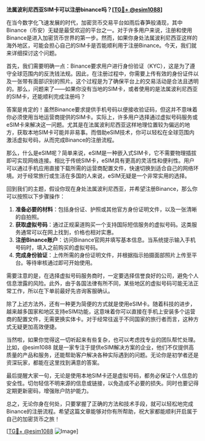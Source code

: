 **法属波利尼西亚SIM卡可以注册binance吗？[[TG💪+ @esim1088](https://t.me/s/esim1088)]**

在当今数字化飞速发展的时代，加密货币交易平台如雨后春笋般涌现，其中Binance（币安）无疑是最受欢迎的平台之一。对于许多用户来说，注册和使用Binance是进入加密货币世界的第一步。然而，如果你身处法属波利尼西亚这样的海外地区，可能会担心自己的SIM卡是否能顺利用于注册Binance。今天，我们就来详细探讨这个问题。

首先，我们需要明确一点：Binance要求用户进行身份验证（KYC），这是为了遵守全球范围内的反洗钱法规。因此，在注册过程中，你需要上传有效的身份证件以及一张带有面部识别的照片。这个过程是为了确保平台上的交易活动是合法且透明的。那么，问题来了——如果你没有当地的SIM卡，或者使用的是法属波利尼西亚的SIM卡，还能顺利完成注册吗？

答案是肯定的！虽然Binance要求提供手机号码以便接收验证码，但这并不意味着你必须使用当地运营商提供的SIM卡。实际上，许多用户选择通过虚拟号码服务或eSIM卡来解决这一问题。尤其是在法属波利尼西亚这样地理位置较为偏远的地方，获取本地SIM卡可能并非易事。而借助eSIM技术，你可以轻松在全球范围内激活虚拟号码，从而完成Binance的注册流程。

那么，什么是eSIM呢？简单来说，eSIM是一种嵌入式SIM卡，它不需要物理插拔即可实现网络连接。相比于传统SIM卡，eSIM具有更高的灵活性和便利性。用户可以通过手机应用直接下载所需的运营商配置文件，快速切换到适合自己的网络环境。对于经常旅行或生活在多国的人来说，eSIM无疑是一个非常实用的选择。

回到我们的主题，假设你现在身处法属波利尼西亚，并希望注册Binance，那么你可以按照以下步骤操作：

1. **准备必要的材料**：包括身份证、护照或其他官方身份证明文件，以及一张清晰的自拍照。
2. **获取虚拟号码**：通过正规渠道购买一个支持国际短信服务的虚拟号码。这类服务通常可以在网上找到，价格也相对实惠。
3. **注册Binance账户**：访问Binance官网并填写基本信息。当系统提示输入手机号码时，填入之前购买的虚拟号码。
4. **完成身份验证**：上传所需的身份证明文件，并根据指示拍摄面部照片上传至平台。等待审核通过即可开始使用。

需要注意的是，在选择虚拟号码服务商时，一定要选择信誉良好的公司，避免个人信息泄露的风险。此外，由于各国法律有所不同，某些地区的虚拟号码可能无法正常工作，所以在下单前最好先咨询客服确认。

除了上述方法外，还有一种更为简便的方式就是使用eSIM卡。随着科技的进步，越来越多国家和地区支持eSIM功能，这意味着你可以直接在手机上安装多个运营商的配置文件，无需更换实体卡。对于经常往返于不同国家的旅行者而言，这种方式无疑更加高效便捷。

当然啦，如果你觉得这一切听起来有些复杂，也可以考虑找专业的团队帮忙处理。比如，@esim1088 就是一家专注于提供eSIM解决方案的企业，他们不仅提供高质量的产品和服务，还能帮助客户解决各种实际遇到的问题。无论你是初学者还是资深玩家，都能在这里找到满意的答案。

最后提醒大家一句，无论是使用本地SIM卡还是虚拟号码，都务必保证个人信息的安全性。切勿轻信不明来源的信息或链接，以免造成不必要的损失。同时也要记得定期更新密码，增强账户防护能力。

总之，无论你身在何处，只要掌握了正确的方法和技术手段，就可以轻松地完成Binance的注册流程。希望这篇文章能够对你有所帮助，祝大家都能顺利开启属于自己的加密货币之旅！

[[TG💪+ @esim1088](https://t.me/s/esim1088) ![Image](https://i.postimg.cc/4NQfJmqS/Snipaste-2025-05-13-00-14-12.png)]